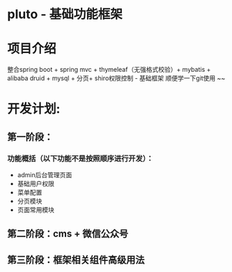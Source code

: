 pluto - 基础功能框架
===========
# 项目介绍
整合spring boot + spring mvc + thymeleaf（无强格式校验）+ mybatis + alibaba druid + mysql + 分页+ shiro权限控制  - 基础框架
顺便学一下git使用 ~~
# 开发计划:
## 第一阶段：
### 功能概括（以下功能不是按照顺序进行开发）：
* admin后台管理页面
* 基础用户权限
* 菜单配置
* 分页模块
* 页面常用模块

## 第二阶段：cms + 微信公众号
## 第三阶段：框架相关组件高级用法

